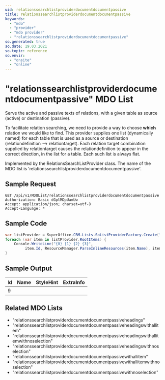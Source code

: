 ```yaml
---
uid: relationssearchlistproviderdocumentdocumentpassive
title: relationssearchlistproviderdocumentdocumentpassive
keywords:
  - "mdo"
  - "provider"
  - "mdo provider"
  - "relationssearchlistproviderdocumentdocumentpassive"
so.generated: true
so.date: 19.03.2021
so.topic: reference
so.envir:
  - "onsite"
  - "online"
---
```


# "relationssearchlistproviderdocumentdocumentpassive" MDO List
Serve the active and passive texts of relations, with a given table as source (active)
or destination (passive).

To facilitate relation searching, we need to provide a way to choose <b>which</b> relation we
would like to find. This provider supplies one list (dynamically named) for each table that
is used as a source or destination (relationdefinition --&gt; relationtarget).
<para />
Each relation target combination supplied by relationtarget causes the relationdefinition to
appear in the correct direction, in the list for a table. Each such list is always flat.

Implemented by the <see cref="T:SuperOffice.CRM.Lists.RelationsSearchListProvider">RelationsSearchListProvider</see> class.
The name of the MDO list is 'relationssearchlistproviderdocumentdocumentpassive'.




## Sample Request

```http!
GET /api/v1/MDOList/relationssearchlistproviderdocumentdocumentpassive
Authorization: Basic dGplMDpUamUw
Accept: application/json; charset=utf-8
Accept-Language: *

```

## Sample Code
```cs
var listProvider = SuperOffice.CRM.Lists.SoListProviderFactory.Create("relationssearchlistproviderdocumentdocumentpassive", forceFlatList: true);
foreach (var item in listProvider.RootItems) {
    Console.WriteLine("{0} {1} {2} {3}", 
         item.Id, ResourceManager.ParseInlineResources(item.Name), item.StyleHint, item.ExtraInfo);
}
```

## Sample Output

|Id   | Name  |StyleHint|ExtraInfo |
| --- | ----- | ------- | -------- |
|9||||


## Related MDO Lists

* "relationssearchlistproviderdocumentdocumentpassiveheadings"
* "relationssearchlistproviderdocumentdocumentpassiveheadingswithallitem"
* "relationssearchlistproviderdocumentdocumentpassiveheadingswithallitemwithnoselection"
* "relationssearchlistproviderdocumentdocumentpassiveheadingswithnoselection"
* "relationssearchlistproviderdocumentdocumentpassivewithallitem"
* "relationssearchlistproviderdocumentdocumentpassivewithallitemwithnoselection"
* "relationssearchlistproviderdocumentdocumentpassivewithnoselection"
